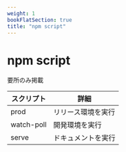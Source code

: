 ```yaml
---
weight: 1
bookFlatSection: true
title: "npm script"
---
```


# npm script
要所のみ掲載

| スクリプト | 詳細 |
| ---- | ---- |
| prod | リリース環境を実行 |
| watch-poll | 開発環境を実行 |
| serve | ドキュメントを実行 |
